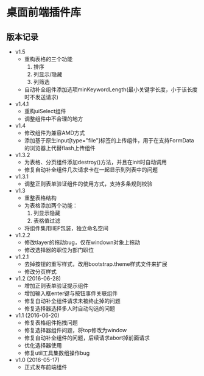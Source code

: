 # 桌面前端插件库

## 版本记录
* v1.5
	* 重构表格的三个功能
		1. 排序
		1. 列显示/隐藏
		1. 列筛选
	* 自动补全组件添加选项minKeywordLength(最小关键字长度，小于该长度时不发送请求)
* v1.4.1
	* 重构uiSelect组件
	* 调整组件中不合理的地方
* v1.4
	* 修改组件为兼容AMD方式
	* 添加基于原生input[type="file"]标签的上传组件，用于在支持FormData的浏览器上代替flash上传组件
* v1.3.2
	* 为表格、分页组件添加destroy()方法，并且在init时自动调用
	* 修复自动补全组件几次请求卡在一起显示到列表中的问题
* v1.3.1
	* 调整正则表单验证组件的使用方式，支持多条规则校验
* v1.3
	* 重整表格结构
	* 为表格添加两个功能：
		1. 列显示隐藏
		1. 表格值过滤
	* 将组件集用IIEF包装，独立命名空间
* v1.2.2
	* 修改tlayer的拖动bug，仅在windown对象上拖动
	* 修改选择器的职位为部门职位
* v1.2.1
	* 去掉按钮的重写样式，改用bootstrap.theme样式文件来扩展
	* 修改分页样式
* v1.2 (2016-06-28)
	* 增加正则表单验证提示组件
	* 增加输入框enter键与按钮事件关联组件
	* 修复自动补全组件请求未被终止掉的问题
	* 修复选择器选择多人时自动勾选的问题
* v1.1 (2016-06-20)
	* 修复表格组件拖拽问题
	* 修复选择器组件问题，将top修改为window
	* 修复自动补全组件的问题，后续请求abort掉前面请求
	* 优化选择器使用
	* 修复util工具集数组操作bug
* v1.0 (2016-05-17)
	* 正式发布前端组件